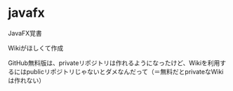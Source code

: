 # javafx
JavaFX覚書

Wikiがほしくて作成

GitHub無料版は、privateリポジトリは作れるようになったけど、Wikiを利用するにはpublicリポジトリじゃないとダメなんだって（＝無料だとprivateなWikiは作れない）
